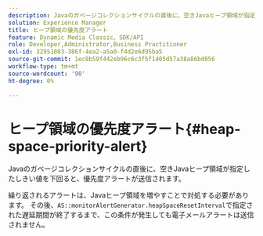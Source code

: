 ```yaml
---
description: Javaのガベージコレクションサイクルの直後に、空きJavaヒープ領域が指定したしきい値を下回ると、優先度アラートが送信されます。
solution: Experience Manager
title: ヒープ領域の優先度アラート
feature: Dynamic Media Classic、SDK/API
role: Developer,Administrator,Business Practitioner
exl-id: 32951003-386f-4ea2-a5a0-f4d2e6d95ba5
source-git-commit: 1ec8b59f442eb96c6c3f5f1405d57a38a86bd056
workflow-type: tm+mt
source-wordcount: '90'
ht-degree: 0%

---
```


# ヒープ領域の優先度アラート{#heap-space-priority-alert}

Javaのガベージコレクションサイクルの直後に、空きJavaヒープ領域が指定したしきい値を下回ると、優先度アラートが送信されます。

繰り返されるアラートは、Javaヒープ領域を増やすことで対処する必要があります。 その後、`AS::monitorAlertGenerator.heapSpaceResetInterval`で指定された遅延期間が終了するまで、この条件が発生しても電子メールアラートは送信されません。

